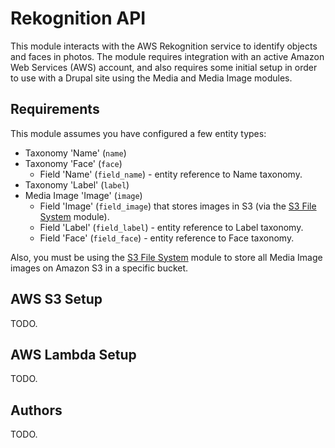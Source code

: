# Rekognition API

This module interacts with the AWS Rekognition service to identify objects and faces in photos. The module requires integration with an active Amazon Web Services (AWS) account, and also requires some initial setup in order to use with a Drupal site using the Media and Media Image modules.

## Requirements

This module assumes you have configured a few entity types:

  - Taxonomy 'Name' (`name`)
  - Taxonomy 'Face' (`face`)
    - Field 'Name' (`field_name`) - entity reference to Name taxonomy.
  - Taxonomy 'Label' (`label`)
  - Media Image 'Image' (`image`)
    - Field 'Image' (`field_image`) that stores images in S3 (via the [S3 File System](https://www.drupal.org/project/s3fs) module).
    - Field 'Label' (`field_label`) - entity reference to Label taxonomy.
    - Field 'Face' (`field_face`) - entity reference to Face taxonomy.

Also, you must be using the [S3 File System](https://www.drupal.org/project/s3fs) module to store all Media Image images on Amazon S3 in a specific bucket.

## AWS S3 Setup

TODO.

## AWS Lambda Setup

TODO.

## Authors

TODO.

